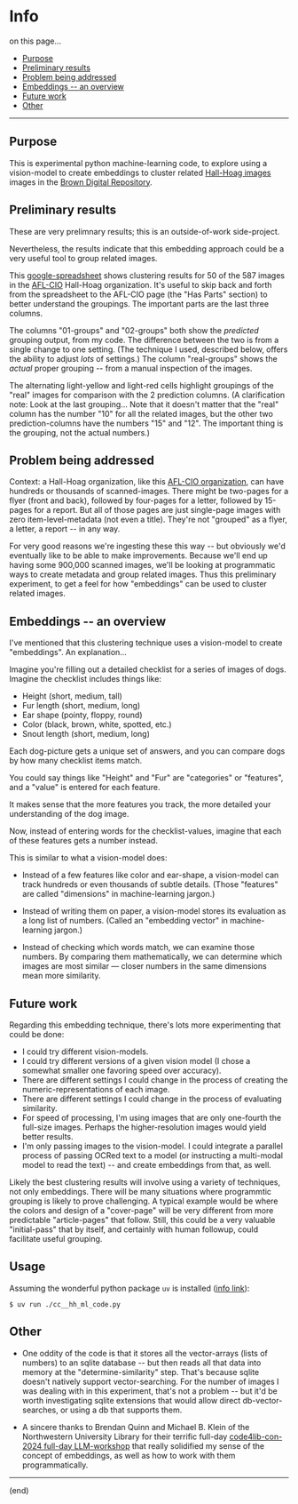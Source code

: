 # Info

on this page...
- [Purpose](#purpose)
- [Preliminary results](#preliminary-results)
- [Problem being addressed](#problem-being-addressed)
- [Embeddings -- an overview](#embeddings----an-overview)
- [Future work](#future-work)
- [Other](#other)

---


## Purpose

This is experimental python machine-learning code, to explore using a vision-model to create embeddings to cluster related [Hall-Hoag images][HH] images in the [Brown Digital Repository][BDR].

[HH]: <https://repository.library.brown.edu/studio/item/bdr:9r3a8c4a/>
[BDR]: <https://repository.library.brown.edu/studio/>


## Preliminary results

These are very prelimnary results; this is an outside-of-work side-project.

Nevertheless, the results indicate that this embedding approach could be a very useful tool to group related images.

This [google-spreadsheet][ggl] shows clustering results for 50 of the 587 images in the [AFL-CIO][AFL] Hall-Hoag organization. It's useful to skip back and forth from the spreadsheet to the AFL-CIO page (the "Has Parts" section) to better understand the groupings. The important parts are the last three columns.  

The columns "01-groups" and "02-groups" both show the _predicted_ grouping output, from my code. The difference between the two is from a single change to one setting. (The technique I used, described below, offers the ability to adjust _lots_ of settings.) The column "real-groups" shows the _actual_ proper grouping -- from a manual inspection of the images.

The alternating light-yellow and light-red cells highlight groupings of the "real" images for comparison with the 2 prediction columns. (A clarification note: Look at the last grouping... Note that it doesn't matter that the "real" column has the number "10" for all the related images, but the other two prediction-columns have the numbers "15" and "12". The important thing is the grouping, not the actual numbers.)

[ggl]: <https://docs.google.com/spreadsheets/d/10_lqr7n4qQ2e0zgZxXNt4rKIkLiTMlLg7UoLxF2G7Wc/>
[AFL]: <https://repository.library.brown.edu/studio/item/bdr:9r3a8c4a/>


## Problem being addressed

Context: a Hall-Hoag organization, like this [AFL-CIO organization][AFL], can have hundreds or thousands of scanned-images. There might be two-pages for a flyer (front and back), followed by four-pages for a letter, followed by 15-pages for a report. But all of those pages are just single-page images with zero item-level-metadata (not even a title). They're not "grouped" as a flyer, a letter, a report -- in any way.

For very good reasons we're ingesting these this way -- but obviously we'd eventually like to be able to make improvements. Because we'll end up having some 900,000 scanned images, we'll be looking at programmatic ways to create metadata and group related images. Thus this preliminary experiment,  to get a feel for how "embeddings" can be used to cluster related images.


## Embeddings -- an overview

I've mentioned that this clustering technique uses a vision-model to create "embeddings". An explanation...

Imagine you're filling out a detailed checklist for a series of images of dogs. Imagine the checklist includes things like:

- Height (short, medium, tall)
- Fur length (short, medium, long)
- Ear shape (pointy, floppy, round)
- Color (black, brown, white, spotted, etc.)
- Snout length (short, medium, long)

Each dog-picture gets a unique set of answers, and you can compare dogs by how many checklist items match.

You could say things like "Height" and "Fur" are "categories" or "features", and a "value" is entered for each feature.

It makes sense that the more features you track, the more detailed your understanding of the dog image.

Now, instead of entering words for the checklist-values, imagine that each of these features gets a number instead. 

This is similar to what a vision-model does:

- Instead of a few features like color and ear-shape, a vision-model can track hundreds or even thousands of subtle details. (Those "features" are called "dimensions" in machine-learning jargon.)

- Instead of writing them on paper, a vision-model stores its evaluation as a long list of numbers. (Called an "embedding vector" in machine-learning jargon.)

- Instead of checking which words match, we can examine those numbers. By comparing them mathematically, we can determine which images are most similar — closer numbers in the same dimensions mean more similarity.


## Future work

Regarding this embedding technique, there's lots more experimenting that could be done:

- I could try different vision-models.
- I could try different versions of a given vision model (I chose a somewhat smaller one favoring speed over accuracy).
- There are different settings I could change in the process of creating the numeric-representations of each image.
- There are different settings I could change in the process of evaluating similarity.
- For speed of processing, I'm using images that are only one-fourth the full-size images. Perhaps the higher-resolution images would yield better results.
- I'm only passing images to the vision-model. I could integrate a parallel process of passing OCRed text to a model (or instructing a multi-modal model to read the text) -- and create embeddings from that, as well.

Likely the best clustering results will involve using a variety of techniques, not only embeddings. There will be many situations where programmtic grouping is likely to prove challenging. A typical example would be where the colors and design of a "cover-page" will be very different from more predictable "article-pages" that follow. Still, this could be a very valuable "initial-pass" that by itself, and certainly with human followup, could facilitate useful grouping.


## Usage

Assuming the wonderful python package `uv` is installed ([info link][uv]):

```
$ uv run ./cc__hh_ml_code.py
```

[uv]: <https://docs.astral.sh/uv/>


## Other

- One oddity of the code is that it stores all the vector-arrays (lists of numbers) to an sqlite database -- but then reads all that data into memory at the "determine-similarity" step. That's because sqlite doesn't natively support vector-searching. For the number of images I was dealing with in this experiment, that's not a problem -- but it'd be worth  investigating sqlite extensions that would allow direct db-vector-searches, or using a db that supports them.

- A sincere thanks to Brendan Quinn and Michael B. Klein of the Northwestern University Library for their terrific full-day [code4lib-con-2024 full-day LLM-workshop][c4l-llm] that really solidified my sense of the concept of embeddings, as well as how to work with them programmatically. 

[c4l-llm]: <https://2024.code4lib.org/workshop/GenAI4Lib-A-Practical-Introduction-to-Large-Language-Models>

---

(end)